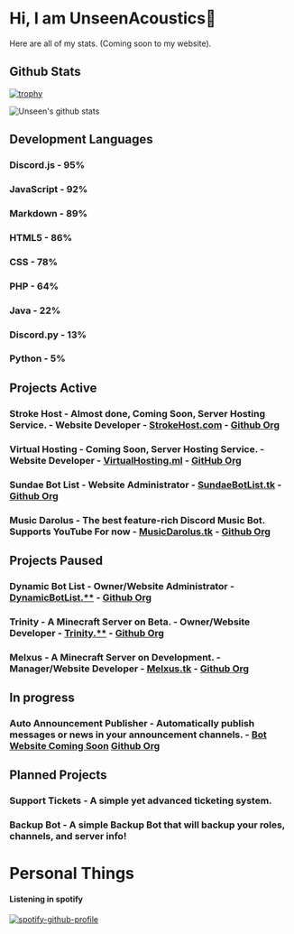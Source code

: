 
# Hi, I am UnseenAcoustics👋
Here are all of my stats.
(Coming soon to my website).
## Github Stats

[![trophy](https://github-profile-trophy.vercel.app/?username=UnseenAcoustics)](https://github.com/ryo-ma/github-profile-trophy)

![Unseen's github stats](https://github-readme-stats.vercel.app/api?username=UnseenAcoustics&include_all_commits=true)

## Development Languages
### Discord.js - 95%
### JavaScript - 92%
### Markdown - 89%
### HTML5 - 86%
### CSS - 78%
### PHP - 64%
### Java - 22%
### Discord.py - 13%
### Python - 5%

## Projects Active
### Stroke Host - Almost done, Coming Soon, Server Hosting Service. - Website Developer - [StrokeHost.com](https://strokehost.com) - [Github Org](https://github.com/StrokeHosting)
### Virtual Hosting - Coming Soon, Server Hosting Service. - Website Developer - [VirtualHosting.ml](https://virtualhosting.ml) - [GitHub Org](https://github.com/VirtualMCHosting)
### Sundae Bot List - Website Administrator - [SundaeBotList.tk](https://sundaebotlist.tk/) - [Github Org](https://github.com/Sundae-Bot-List)
### Music Darolus - The best feature-rich Discord Music Bot. Supports YouTube For now - [MusicDarolus.tk](https://musicdarolus.tk/) - [Github Org](https://github.com/Music-Darolus)

## Projects Paused
### Dynamic Bot List - Owner/Website Administrator - [DynamicBotList.**](https://dynamicbotlist.**/) - [Github Org](https://github.com/DynamicBotList)
### Trinity - A Minecraft Server on Beta. - Owner/Website Developer - [Trinity.**](https://trinity.**) - [Github Org](https://github.com/Melxus)
### Melxus - A Minecraft Server on Development. - Manager/Website Developer - [Melxus.tk](https://melxus.tk) - [Github Org](https://github.com/TrinityMC)

## In progress
### Auto Announcement Publisher - Automatically publish messages or news in your announcement channels. - [Bot Website Coming Soon]() [Github Org]()

## Planned Projects
### Support Tickets - A simple yet advanced ticketing system.
### Backup Bot - A simple Backup Bot that will backup your roles, channels, and server info!

# Personal Things

#### Listening in spotify

[![spotify-github-profile](https://spotify-github-profile.vercel.app/api/view?uid=gub257zj9tatu6y9sg45i8mpw&cover_image=true)](https://github.com/kittinan/spotify-github-profile)
<!--
**UnseenAcoustics/UnseenAcoustics** is a ✨ _special_ ✨ repository because its `README.md` (this file) appears on your GitHub profile.

Here are some ideas to get you started:
- 🔭 I’m currently working on ...
- 🌱 I’m currently learning ...
- 👯 I’m looking to collaborate on ...
- 🤔 I’m looking for help with ...
- 💬 Ask me about ...
- 📫 How to reach me: ...
- 😄 Pronouns: ...
- ⚡ Fun fact: ...
-->
